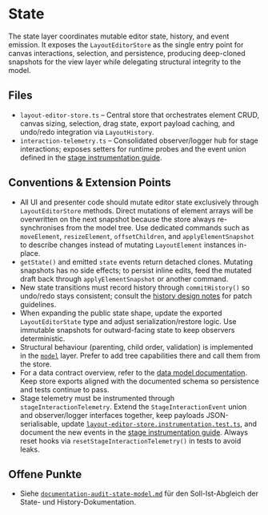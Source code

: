 # State

The state layer coordinates mutable editor state, history, and event emission. It exposes the `LayoutEditorStore` as the single entry point for canvas interactions, selection, and persistence, producing deep-cloned snapshots for the view layer while delegating structural integrity to the model.

## Files

- `layout-editor-store.ts` – Central store that orchestrates element CRUD, canvas sizing, selection, drag state, export payload caching, and undo/redo integration via `LayoutHistory`.
- `interaction-telemetry.ts` – Consolidated observer/logger hub for stage interactions; exposes setters for runtime probes and the event union defined in the [stage instrumentation guide](../../../docs/stage-instrumentation.md).

## Conventions & Extension Points

- All UI and presenter code should mutate editor state exclusively through `LayoutEditorStore` methods. Direct mutations of element arrays will be overwritten on the next snapshot because the store always re-synchronises from the model tree. Use dedicated commands such as `moveElement`, `resizeElement`, `offsetChildren`, and `applyElementSnapshot` to describe changes instead of mutating `LayoutElement` instances in-place.
- `getState()` and emitted `state` events return detached clones. Mutating snapshots has no side effects; to persist inline edits, feed the mutated draft back through `applyElementSnapshot` or another command.
- New state transitions must record history through `commitHistory()` so undo/redo stays consistent; consult the [history design notes](../../docs/history-design.md) for patch guidelines.
- When expanding the public state shape, update the exported `LayoutEditorState` type and adjust serialization/restore logic. Use immutable snapshots for outward-facing state to keep observers deterministic.
- Structural behaviour (parenting, child order, validation) is implemented in the [`model`](../model/README.md) layer. Prefer to add tree capabilities there and call them from the store.
- For a data contract overview, refer to the [data model documentation](../../docs/data-model-overview.md). Keep store exports aligned with the documented schema so persistence and tests continue to pass.
- Stage telemetry must be instrumented through `stageInteractionTelemetry`. Extend the `StageInteractionEvent` union and observer/logger interfaces together, keep payloads JSON-serialisable, update [`layout-editor-store.instrumentation.test.ts`](../../tests/layout-editor-store.instrumentation.test.ts), and document the new events in the [stage instrumentation guide](../../../docs/stage-instrumentation.md). Always reset hooks via `resetStageInteractionTelemetry()` in tests to avoid leaks.

## Offene Punkte

- Siehe [`documentation-audit-state-model.md`](../../todo/documentation-audit-state-model.md) für den Soll-Ist-Abgleich der State- und History-Dokumentation.
